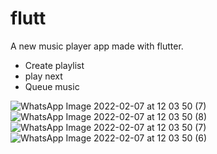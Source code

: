 # flutt

A new music player app made with flutter.


- Create playlist
- play next
- Queue music

![WhatsApp Image 2022-02-07 at 12 03 50 (7)](https://user-images.githubusercontent.com/65232750/152777467-850c2194-f283-4419-8d21-86bc82c88dec.jpeg)
![WhatsApp Image 2022-02-07 at 12 03 50 (8)](https://user-images.githubusercontent.com/65232750/152777477-920dddd8-b6e5-4bc7-814e-b1601016bffc.jpeg)
![WhatsApp Image 2022-02-07 at 12 03 50 (7)](https://user-images.githubusercontent.com/65232750/152777483-f1962e83-73ce-4839-ab73-3ef0f551294a.jpeg)
![WhatsApp Image 2022-02-07 at 12 03 50 (6)](https://user-images.githubusercontent.com/65232750/152777491-b9a29447-e83a-4100-a094-238c99a7c427.jpeg)
